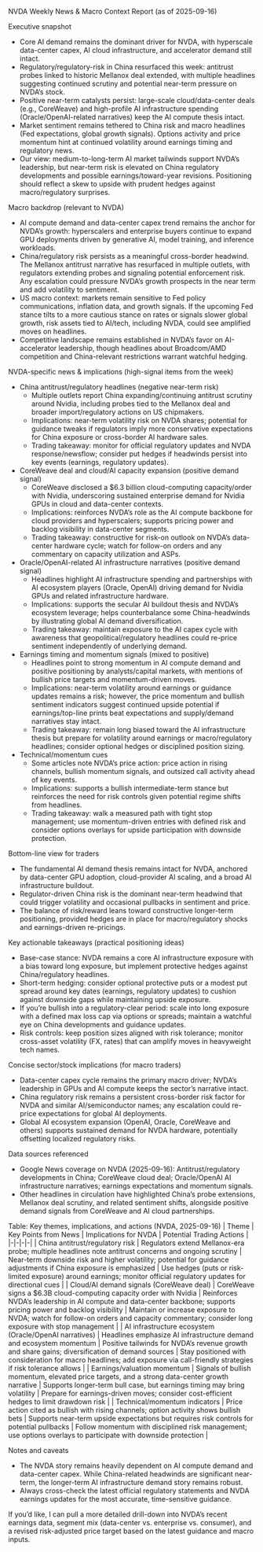 NVDA Weekly News & Macro Context Report (as of 2025-09-16)

Executive snapshot
- Core AI demand remains the dominant driver for NVDA, with hyperscale data-center capex, AI cloud infrastructure, and accelerator demand still intact.
- Regulatory/regulatory-risk in China resurfaced this week: antitrust probes linked to historic Mellanox deal extended, with multiple headlines suggesting continued scrutiny and potential near-term pressure on NVDA’s stock.
- Positive near-term catalysts persist: large-scale cloud/data-center deals (e.g., CoreWeave) and high-profile AI infrastructure spending (Oracle/OpenAI-related narratives) keep the AI compute thesis intact.
- Market sentiment remains tethered to China risk and macro headlines (Fed expectations, global growth signals). Options activity and price momentum hint at continued volatility around earnings timing and regulatory news.
- Our view: medium-to-long-term AI market tailwinds support NVDA’s leadership, but near-term risk is elevated on China regulatory developments and possible earnings/toward-year revisions. Positioning should reflect a skew to upside with prudent hedges against macro/regulatory surprises.

Macro backdrop (relevant to NVDA)
- AI compute demand and data-center capex trend remains the anchor for NVDA’s growth: hyperscalers and enterprise buyers continue to expand GPU deployments driven by generative AI, model training, and inference workloads.
- China/regulatory risk persists as a meaningful cross-border headwind. The Mellanox antitrust narrative has resurfaced in multiple outlets, with regulators extending probes and signaling potential enforcement risk. Any escalation could pressure NVDA’s growth prospects in the near term and add volatility to sentiment.
- US macro context: markets remain sensitive to Fed policy communications, inflation data, and growth signals. If the upcoming Fed stance tilts to a more cautious stance on rates or signals slower global growth, risk assets tied to AI/tech, including NVDA, could see amplified moves on headlines.
- Competitive landscape remains established in NVDA’s favor on AI-accelerator leadership, though headlines about Broadcom/AMD competition and China-relevant restrictions warrant watchful hedging.

NVDA-specific news & implications (high-signal items from the week)
- China antitrust/regulatory headlines (negative near-term risk)
  - Multiple outlets report China expanding/continuing antitrust scrutiny around Nvidia, including probes tied to the Mellanox deal and broader import/regulatory actions on US chipmakers.
  - Implications: near-term volatility risk on NVDA shares; potential for guidance tweaks if regulators imply more conservative expectations for China exposure or cross-border AI hardware sales.
  - Trading takeaway: monitor for official regulatory updates and NVDA response/newsflow; consider put hedges if headwinds persist into key events (earnings, regulatory updates).
- CoreWeave deal and cloud/AI capacity expansion (positive demand signal)
  - CoreWeave disclosed a $6.3 billion cloud-computing capacity/order with Nvidia, underscoring sustained enterprise demand for Nvidia GPUs in cloud and data-center contexts.
  - Implications: reinforces NVDA’s role as the AI compute backbone for cloud providers and hyperscalers; supports pricing power and backlog visibility in data-center segments.
  - Trading takeaway: constructive for risk-on outlook on NVDA’s data-center hardware cycle; watch for follow-on orders and any commentary on capacity utilization and ASPs.
- Oracle/OpenAI-related AI infrastructure narratives (positive demand signal)
  - Headlines highlight AI infrastructure spending and partnerships with AI ecosystem players (Oracle, OpenAI) driving demand for Nvidia GPUs and related infrastructure hardware.
  - Implications: supports the secular AI buildout thesis and NVDA’s ecosystem leverage; helps counterbalance some China-headwinds by illustrating global AI demand diversification.
  - Trading takeaway: maintain exposure to the AI capex cycle with awareness that geopolitical/regulatory headlines could re-price sentiment independently of underlying demand.
- Earnings timing and momentum signals (mixed to positive)
  - Headlines point to strong momentum in AI compute demand and positive positioning by analysts/capital markets, with mentions of bullish price targets and momentum-driven moves.
  - Implications: near-term volatility around earnings or guidance updates remains a risk; however, the price momentum and bullish sentiment indicators suggest continued upside potential if earnings/top-line prints beat expectations and supply/demand narratives stay intact.
  - Trading takeaway: remain long biased toward the AI infrastructure thesis but prepare for volatility around earnings or macro/regulatory headlines; consider optional hedges or disciplined position sizing.
- Technical/momentum cues
  - Some articles note NVDA’s price action: price action in rising channels, bullish momentum signals, and outsized call activity ahead of key events.
  - Implications: supports a bullish intermediate-term stance but reinforces the need for risk controls given potential regime shifts from headlines.
  - Trading takeaway: walk a measured path with tight stop management; use momentum-driven entries with defined risk and consider options overlays for upside participation with downside protection.

Bottom-line view for traders
- The fundamental AI demand thesis remains intact for NVDA, anchored by data-center GPU adoption, cloud-provider AI scaling, and a broad AI infrastructure buildout.
- Regulator-driven China risk is the dominant near-term headwind that could trigger volatility and occasional pullbacks in sentiment and price.
- The balance of risk/reward leans toward constructive longer-term positioning, provided hedges are in place for macro/regulatory shocks and earnings-driven re-pricings.

Key actionable takeaways (practical positioning ideas)
- Base-case stance: NVDA remains a core AI infrastructure exposure with a bias toward long exposure, but implement protective hedges against China/regulatory headlines.
- Short-term hedging: consider optional protective puts or a modest put spread around key dates (earnings, regulatory updates) to cushion against downside gaps while maintaining upside exposure.
- If you’re bullish into a regulatory-clear period: scale into long exposure with a defined max loss cap via options or spreads; maintain a watchful eye on China developments and guidance updates.
- Risk controls: keep position sizes aligned with risk tolerance; monitor cross-asset volatility (FX, rates) that can amplify moves in heavyweight tech names.

Concise sector/stock implications (for macro traders)
- Data-center capex cycle remains the primary macro driver; NVDA’s leadership in GPUs and AI compute keeps the sector’s narrative intact.
- China regulatory risk remains a persistent cross-border risk factor for NVDA and similar AI/semiconductor names; any escalation could re-price expectations for global AI deployments.
- Global AI ecosystem expansion (OpenAI, Oracle, CoreWeave and others) supports sustained demand for NVDA hardware, potentially offsetting localized regulatory risks.

Data sources referenced
- Google News coverage on NVDA (2025-09-16): Antitrust/regulatory developments in China; CoreWeave cloud deal; Oracle/OpenAI AI infrastructure narratives; earnings expectations and momentum signals.
- Other headlines in circulation have highlighted China’s probe extensions, Mellanox deal scrutiny, and related sentiment shifts, alongside positive demand signals from CoreWeave and AI cloud partnerships.

Table: Key themes, implications, and actions (NVDA, 2025-09-16)
| Theme | Key Points from News | Implications for NVDA | Potential Trading Actions |
|-|-|-|-|
| China antitrust/regulatory risk | Regulators extend Mellanox-era probe; multiple headlines note antitrust concerns and ongoing scrutiny | Near-term downside risk and higher volatility; potential for guidance adjustments if China exposure is emphasized | Use hedges (puts or risk-limited exposure) around earnings; monitor official regulatory updates for directional cues |
| Cloud/AI demand signals (CoreWeave deal) | CoreWeave signs a $6.3B cloud-computing capacity order with Nvidia | Reinforces NVDA’s leadership in AI compute and data-center backbone; supports pricing power and backlog visibility | Maintain or increase exposure to NVDA; watch for follow-on orders and capacity commentary; consider long exposure with stop management |
| AI infrastructure ecosystem (Oracle/OpenAI narratives) | Headlines emphasize AI infrastructure demand and ecosystem momentum | Positive tailwinds for NVDA’s revenue growth and share gains; diversification of demand sources | Stay positioned with consideration for macro headlines; add exposure via call-friendly strategies if risk tolerance allows |
| Earnings/valuation momentum | Signals of bullish momentum, elevated price targets, and a strong data-center growth narrative | Supports longer-term bull case, but earnings timing may bring volatility | Prepare for earnings-driven moves; consider cost-efficient hedges to limit drawdown risk |
| Technical/momentum indicators | Price action cited as bullish with rising channels; option activity shows bullish bets | Supports near-term upside expectations but requires risk controls for potential pullbacks | Follow momentum with disciplined risk management; use options overlays to participate with downside protection |

Notes and caveats
- The NVDA story remains heavily dependent on AI compute demand and data-center capex. While China-related headwinds are significant near-term, the longer-term AI infrastructure demand story remains robust.
- Always cross-check the latest official regulatory statements and NVDA earnings updates for the most accurate, time-sensitive guidance.

If you’d like, I can pull a more detailed drill-down into NVDA’s recent earnings data, segment mix (data-center vs. enterprise vs. consumer), and a revised risk-adjusted price target based on the latest guidance and macro inputs.